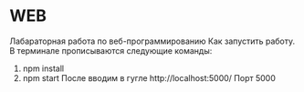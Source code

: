 # WEB
Лабараторная работа по веб-программированию
Как запустить работу.
В терминале прописываются следующие команды:
1. npm install
2. npm start
После вводим в гугле http://localhost:5000/
Порт 5000
